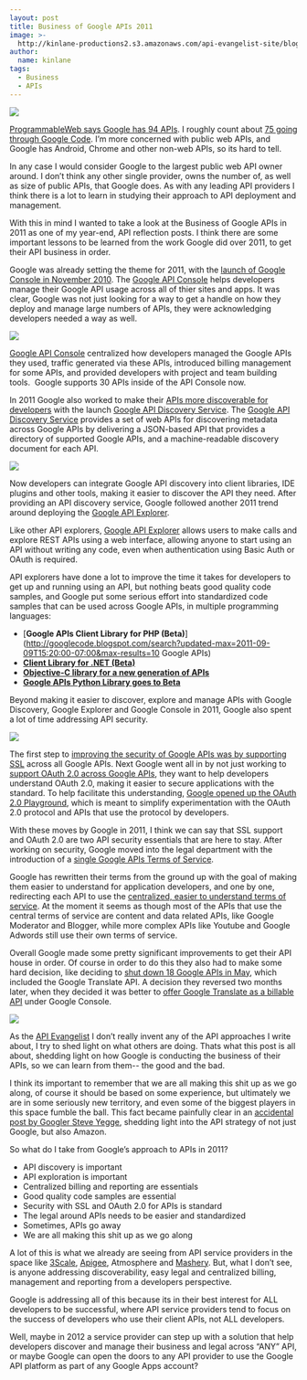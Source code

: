 ```yaml
---
layout: post
title: Business of Google APIs 2011
image: >-
  http://kinlane-productions2.s3.amazonaws.com/api-evangelist-site/blog/google_code.jpg
author:
  name: kinlane
tags:
  - Business
  - APIs
---
```

[![](http://kinlane-productions2.s3.amazonaws.com/google/google_code.jpg)](http://code.google.com/more/)

[ProgrammableWeb says Google has 94 APIs](http://www.programmableweb.com/apis/directory/1?company=Google "ProgrammableWeb says Google has 94 APIs"). I roughly count about [75 going through Google Code](http://code.google.com/more/). I’m more concerned with public web APIs, and Google has Android, Chrome and other non-web APIs, so its hard to tell.

In any case I would consider Google to the largest public web API owner around. I don’t think any other single provider, owns the number of, as well as size of public APIs, that Google does. As with any leading API providers I think there is a lot to learn in studying their approach to API deployment and management.

With this in mind I wanted to take a look at the Business of Google APIs in 2011 as one of my year-end, API reflection posts. I think there are some important lessons to be learned from the work Google did over 2011, to get their API business in order.

Google was already setting the theme for 2011, with the [launch of Google Console in November 2010](http://googlecode.blogspot.com/2010/11/introducing-google-apis-console-and-our.html "launch of Google Console in 2010"). The [Google API Console](https://code.google.com/apis/console/ "Google API Console") helps developers manage their Google API usage across all of thier sites and apps. It was clear, Google was not just looking for a way to get a handle on how they deploy and manage large numbers of APIs, they were acknowledging developers needed a way as well.

[![](http://kinlane-productions2.s3.amazonaws.com/google/Google-APIs-Console-Dashboard.png)](http://apievangelist.com/2011/05/21/google-apis-console/ "Google API Console")

[Google API Console](http://apievangelist.com/2011/05/21/google-apis-console/ "Google API Console") centralized how developers managed the Google APIs they used, traffic generated via these APIs, introduced billing management for some APIs, and provided developers with project and team building tools.  Google supports 30 APIs inside of the API Console now.

In 2011 Google also worked to make their [APIs more discoverable for developers](http://googlecode.blogspot.com/2011/05/google-apis-discovery-service-one-api.html "Google APIs more discoverable") with the launch [Google API Discovery Service](http://code.google.com/apis/discovery/ "Google API Discovery Service"). The [Google API Discovery Service](http://apievangelist.com/2011/05/21/google-apis-discovery-service/ "Google API Discover Service") provides a set of web APIs for discovering metadata across Google APIs by delivering a JSON-based API that provides a directory of supported Google APIs, and a machine-readable discovery document for each API.

[![](http://kinlane-productions2.s3.amazonaws.com/google/google-discover-file-cabinet.png)](http://apievangelist.com/2011/05/21/google-apis-discovery-service/ "Google API Discover Service")

Now developers can integrate Google API discovery into client libraries, IDE plugins and other tools, making it easier to discover the API they need. After providing an API discovery service, Google followed another 2011 trend around deploying the [Google API Explorer](https://code.google.com/apis/explorer/ "Google API Explorer").

Like other API explorers, [Google API Explorer](http://apievangelist.com/2011/03/08/google-api-explorer/ "Google API Explorer") allows users to make calls and explore REST APIs using a web interface, allowing anyone to start using an API without writing any code, even when authentication using Basic Auth or OAuth is required.

API explorers have done a lot to improve the time it takes for developers to get up and running using an API, but nothing beats good quality code samples, and Google put some serious effort into standardized code samples that can be used across Google APIs, in multiple programming languages:

*   [**Google APIs Client Library for PHP (Beta)**](http://googlecode.blogspot.com/search?updated-max=2011-09-09T15:20:00-07:00&max-results=10 Google APIs)
*   [**Client Library for .NET (Beta)**](http://googlecode.blogspot.com/2011/09/google-apis-client-library-for-net-beta.html)
*   [**Objective-C library for a new generation of APIs**](http://googlecode.blogspot.com/2011/08/new-objective-c-library-for-new.html)
*   [**Google APIs Python Library goes to Beta**](http://googlecode.blogspot.com/2011/04/google-apis-python-library-goes-to-beta.html)

Beyond making it easier to discover, explore and manage APIs with Google Discovery, Google Explorer and Google Console in 2011, Google also spent a lot of time addressing API security.

[![](http://kinlane-productions2.s3.amazonaws.com/api-evangelist/Google-OAuth-2-Playground.png)](https://code.google.com/oauthplayground/)

The first step to [improving the security of Google APIs was by supporting SSL](http://googlecode.blogspot.com/2011/03/improving-security-of-google-apis-with.html "improving security across Google APIs by supporting SSL") across all Google APIs. Next Google went all in by not just working to [support OAuth 2.0 across Google APIs](http://googlecode.blogspot.com/2011/03/making-auth-easier-oauth-20-for-google.html "support OAuth across Google APIs"), they want to help developers understand OAuth 2.0, making it easier to secure applications with the standard. To help facilitate this understanding, [Google opened up the OAuth 2.0 Playground](http://googlecode.blogspot.com/2011/11/oauth-20-playground-open-to-developers.ht "Google opened up the oauth playground"), which is meant to simplify experimentation with the OAuth 2.0 protocol and APIs that use the protocol by developers.

With these moves by Google in 2011, I think we can say that SSL support and OAuth 2.0 are two API security essentials that are here to stay. After working on security, Google moved into the legal department with the introduction of a [single Google APIs Terms of Service](http://apievangelist.com/2011/12/12/google-deploys-a-single,-centralized-terms-of-use-for-apis/ "single Google APIs Terms of Service").

Google has rewritten their terms from the ground up with the goal of making them easier to understand for application developers, and one by one, redirecting each API to use the [centralized, easier to understand terms of service](http://code.google.com/apis/terms/index.html "centralized, easier to use terms of service"). At the moment it seems as though most of the APIs that use the central terms of service are content and data related APIs, like Google Moderator and Blogger, while more complex APIs like Youtube and Google Adwords still use their own terms of service.

Overall Google made some pretty significant improvements to get their API house in order. Of course in order to do this they also had to make some hard decision, like deciding to [shut down 18 Google APIs in May](http://googlecode.blogspot.com/2011/05/spring-cleaning-for-some-of-our-apis.html "shut down 18 Google APIs in May"), which included the Google Translate API. A decision they reversed two months later, when they decided it was better to [offer Google Translate as a billable API](/2011/08/25/paid-version-of-google-translate-api/ "offer Google Translate as a Billable API") under Google Console.

[![](http://kinlane-productions2.s3.amazonaws.com/api-evangelist/Tag-Cloud-Google-Translate.png)](/2011/08/25/paid-version-of-google-translate-api/ "offer Google Translate as a Billable API")

As the [API Evangelist](http://apievangelist.com "API Evangelist") I don’t really invent any of the API approaches I write about, I try to shed light on what others are doing. Thats what this post is all about, shedding light on how Google is conducting the business of their APIs, so we can learn from them-- the good and the bad.

I think its important to remember that we are all making this shit up as we go along, of course it should be based on some experience, but ultimately we are in some seriously new territory, and even some of the biggest players in this space fumble the ball. This fact became painfully clear in an [accidental post by Googler Steve Yegge](https://plus.google.com/112678702228711889851/posts/eVeouesvaVX "accidental post by Steve Yegge"), shedding light into the API strategy of not just Google, but also Amazon.

So what do I take from Google’s approach to APIs in 2011?

*   API discovery is important
*   API exploration is important
*   Centralized billing and reporting are essentials
*   Good quality code samples are essential
*   Security with SSL and OAuth 2.0 for APIs is standard
*   The legal around APIs needs to be easier and standardized
*   Sometimes, APIs go away
*   We are all making this shit up as we go along

A lot of this is what we already are seeing from API service providers in the space like [3Scale](http://apievangelist.com/serviceproviders/3scale.php "3Scale"), [Apigee](http://apievangelist.com/serviceproviders/apigee.php "Apigee"), Atmosphere and [Mashery](http://apievangelist.com/serviceproviders/mashery.php "Mashery"). But, what I don’t see, is anyone addressing discoverability, easy legal and centralized billing, management and reporting from a developers perspective.

Google is addressing all of this because its in their best interest for ALL developers to be successful, where API service providers tend to focus on the success of developers who use their client APIs, not ALL developers.

Well, maybe in 2012 a service provider can step up with a solution that help developers discover and manage their business and legal across “ANY” API, or maybe Google can open the doors to any API provider to use the Google API platform as part of any Google Apps account?